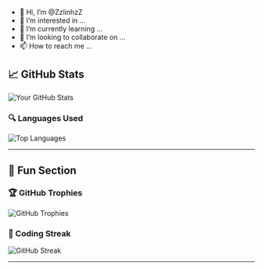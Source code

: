 - 👋 Hi, I’m @ZzlinhzZ
- 👀 I’m interested in ...
- 🌱 I’m currently learning ...
- 💞️ I’m looking to collaborate on ...
- 📫 How to reach me ...

## 📈 GitHub Stats

![Your GitHub Stats](https://github-readme-stats.vercel.app/api?username=ZzlinhzZ&show_icons=true&theme=radical)

### 🔍 Languages Used

![Top Languages](https://github-readme-stats.vercel.app/api/top-langs/?username=ZzlinhzZ&layout=compact&theme=radical)

---
## 🎉 Fun Section

### 🏆 GitHub Trophies

![GitHub Trophies](https://github-profile-trophy.vercel.app/?username=ZzlinhzZ&theme=radical)


### 📅 Coding Streak

![GitHub Streak](https://github-readme-streak-stats.herokuapp.com/?user=ZzlinhzZ&theme=radical)

---

<!---
ZzlinhzZ/ZzlinhzZ is a ✨ special ✨ repository because its `README.md` (this file) appears on your GitHub profile.
You can click the Preview link to take a look at your changes.
--->
